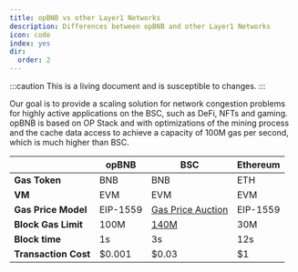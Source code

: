 ```yaml
---
title: opBNB vs other Layer1 Networks
description: Differences between opBNB and other Layer1 Networks
icon: code
index: yes
dir:
  order: 2
---
```


:::caution
This is a living document and is susceptible to changes. 
:::

Our goal is to provide a scaling solution for network congestion problems for highly active applications on the BSC, such as DeFi, NFTs and gaming. opBNB is based on OP Stack and with optimizations of the mining process and the cache data access to achieve a capacity of 100M gas per second, which is much higher than BSC. 

|                      | **opBNB** | **BSC**                                             | **Ethereum** |
| -------------------- | --------- | --------------------------------------------------- | ------------ |
| **Gas Token**        | BNB       | BNB                                                 | ETH          |
| **VM**               | EVM       | EVM                                                 | EVM          |
| **Gas Price Model**  | EIP-1559  | [Gas Price Auction](https://bscscan.com/gastracker) | EIP-1559     |
| **Block Gas Limit**  | 100M      | [140M](https://www.bscscan.com/chart/gaslimit)      | 30M          |
| **Block time**       | 1s        | 3s                                                  | 12s          |
| **Transaction Cost** | $0.001    | $0.03                                               | $1           |



